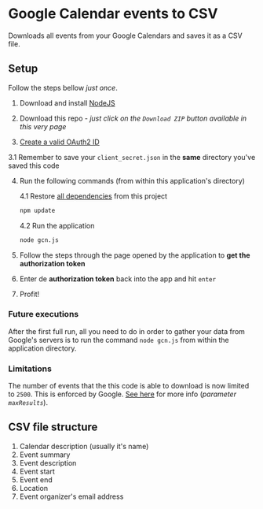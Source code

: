 # Google Calendar events to CSV

Downloads all events from your Google Calendars and saves it as a CSV file.

## Setup

Follow the steps bellow *just once*.

1. Download and install [NodeJS](https://nodejs.org/en/download/)

2. Download this repo - *just click on the `Download ZIP` button available in this very page*

3. [Create a valid OAuth2 ID](https://developers.google.com/google-apps/calendar/quickstart/nodejs#step_1_turn_on_the_api_name)

  3.1 Remember to save your `client_secret.json` in the **same** directory you've saved this code
  
4. Run the following commands (from within this application's directory)

    4.1 Restore [all dependencies](https://github.com/felipegtx/googleCalendarNode/blob/master/package.json#L10-L16) from this project
    ```sh
    npm update
    ```

    4.2 Run the application
    ```sh
    node gcn.js
    ```
5. Follow the steps through the page opened by the application to **get the authorization token**
    
6. Enter de **authorization token** back into the app and hit `enter`
    
7. Profit!

### Future executions

After the first full run, all you need to do in order to gather your data from Google's servers is to run the command `node gcn.js` from within the application directory.

### Limitations

The number of events that the this code is able to download is now limited to ``2500``. This is enforced by Google. [See here](https://developers.google.com/google-apps/calendar/v3/reference/events/list#parameters) for more info (*parameter `maxResults`*).

## CSV file structure
   
  1. Calendar description (usually it's name)
  2. Event summary
  3. Event description
  4. Event start
  5. Event end
  6. Location
  7. Event organizer's email address
